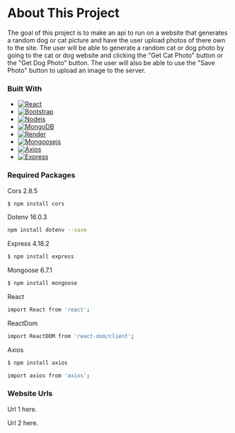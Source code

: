 # About This Project

The goal of this project is to make an api to run on a website that generates a random dog or cat picture and have the user upload photos of there own to the site. The user will be able to generate a random cat or dog photo by going to the cat or dog website and clicking the "Get Cat Photo" button or the "Get Dog Photo" button. The user will also be able to use the "Save Photo" button to upload an image to the server.

### Built With

* [![React][React.js]][React-url]
* [![Bootstrap][Bootstrap.com]][Bootstrap-url]
* [![Nodejs][Nodejs.org]][Nodejs-url]
* [![MongoDB][Mongodb.com]][Mongodb-url]
* [![Render][Render.com]][Render-url]
* [![Mongoosejs][Mongoosejs.com]][Mongoosejs-url]
* [![Axios][Axios-http.com]][Axios-url]
* [![Express][Expressjs.com]][Express-url]


### Required Packages

Cors 2.8.5
  ```sh
  $ npm install cors
  ```
  
Dotenv 16.0.3
  ```sh
  npm install dotenv --save
  ```
  
Express 4.18.2
  ```sh
  $ npm install express
  ```
  
Mongoose 6.7.1
  ```sh
  $ npm install mongoose
  ```
  
React
  ```sh
  import React from 'react';
  ```
  
ReactDom
  ```sh
  import ReactDOM from 'react-dom/client';
  ```
  
Axios
  ```sh
  $ npm install axios
  
  import axios from 'axios';
  ```



### Website Urls

Url 1 here.  

Url 2 here. 






[React.js]: https://img.shields.io/badge/React-20232A?style=for-the-badge&logo=react&logoColor=61DAFB
[React-url]: https://reactjs.org/
[Bootstrap.com]: https://img.shields.io/badge/Bootstrap-563D7C?style=for-the-badge&logo=bootstrap&logoColor=white
[Bootstrap-url]: https://getbootstrap.com
[Nodejs.org]: https://img.shields.io/badge/Nodejs-20232A?style=for-the-badge&logo=node.js&logoColor=339933
[Nodejs-url]: https://nodejs.org/
[Mongodb.com]: https://img.shields.io/badge/MongoDB-4A4A55?style=for-the-badge&logo=MongoDB&logoColor=47A248
[Mongodb-url]: https://mongodb.com
[Render.com]: https://img.shields.io/badge/Render-FF2D20?style=for-the-badge&logo=Render&logoColor=46E3B7
[Render-url]: https://render.com
[Mongoosejs.com]: https://img.shields.io/badge/Mongoosejs-0769AD?style=for-the-badge&logo=&logoColor=46E3B7
[Mongoosejs-url]: https://mongoosejs.com
[Axios-http.com]: https://img.shields.io/badge/Axios-000000?style=for-the-badge&logo=Axios&logoColor=5A29E4
[Axios-url]: https://axios-http.com
[Expressjs.com]: https://img.shields.io/badge/Express-DD0031?style=for-the-badge&logo=Express&logoColor=000000
[Express-url]: https://expressjs.com

